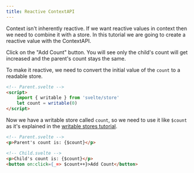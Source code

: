 ```yaml
---
title: Reactive ContextAPI
---
```


Context isn't inherently reactive. If we want reactive values in context then we need to combine it with a store. In this tutorial we are going to create a reactive value with the ContextAPI.

Click on the "Add Count" button. You will see only the child's count will get increased and the parent's count stays the same.

To make it reactive, we need to convert the initial value of the `count` to a readable store.

```HTML
<!-- Parent.svelte -->
<script>
	import { writable } from 'svelte/store'
	let count = writable(0)
</script>
```

Now we have a writable store called `count`, so we need to use it like `$count` as it's explained in the [writable stores tutorial](https://svelte.dev/tutorial/writable-stores).

```HTML
<!-- Parent.svelte -->
<p>Parent's count is: {$count}</p>

<!-- Child.svelte -->
<p>Child's count is: {$count}</p>
<button on:click={_=> $count++}>Add Count</button>
```
